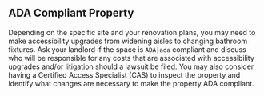 ## ADA Compliant Property

Depending on the specific site and your renovation plans, you may need to make accessibility upgrades from widening aisles to changing bathroom fixtures. Ask your landlord if the space is `ADA|ada` compliant and discuss who will be responsible for any costs that are associated with accessibility upgrades and/or litigation should a lawsuit be filed. You may also consider having a Certified Access Specialist (CAS) to inspect the property and identify what changes are necessary to make the property ADA compliant.
